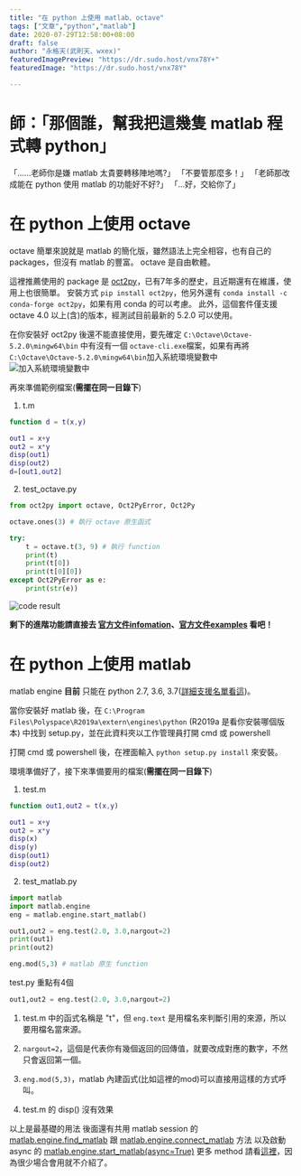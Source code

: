 ```yaml
---
title: "在 python 上使用 matlab、octave"
tags: ["文章","python","matlab"]
date: 2020-07-29T12:58:00+08:00
draft: false
author: "永格天(武則天、wxex)"
featuredImagePreview: "https://dr.sudo.host/vnx78Y+"
featuredImage: "https://dr.sudo.host/vnx78Y"

---
```

<!-- 「」 -->
# 師：「那個誰，幫我把這幾隻 matlab 程式轉 python」
「......老師你是嫌 matlab 太貴要轉移陣地嗎?」
「不要管那麼多！」
「老師那改成能在 python 使用 matlab 的功能好不好?」
「...好，交給你了」


# 在 python 上使用 octave

octave 簡單來說就是 matlab 的簡化版，雖然語法上完全相容，也有自己的 packages，但沒有 matlab 的豐富。 octave 是自由軟體。

這裡推薦使用的 package 是 [oct2py](https://github.com/blink1073/oct2py)，已有7年多的歷史，且近期還有在維護，使用上也很簡單。
安裝方式 ```pip install oct2py```，他另外還有 ```conda install -c conda-forge oct2py```，如果有用 conda 的可以考慮。
此外，這個套件僅支援 octave 4.0 以上(含)的版本，經測試目前最新的 5.2.0 可以使用。

在你安裝好 oct2py 後還不能直接使用，要先確定 ```C:\Octave\Octave-5.2.0\mingw64\bin``` 中有沒有一個 ```octave-cli.exe```檔案，如果有再將```C:\Octave\Octave-5.2.0\mingw64\bin```加入系統環境變數中
![加入系統環境變數中](https://dr.sudo.host/v8LBvD+)

再來準備範例檔案(**需擺在同一目錄下**)    

1. t.m
```matlab
function d = t(x,y)

out1 = x+y
out2 = x*y
disp(out1)
disp(out2)
d=[out1,out2]

```

2. test_octave.py
```python
from oct2py import octave, Oct2PyError, Oct2Py

octave.ones(3) # 執行 octave 原生函式

try:
    t = octave.t(3, 9) # 執行 function
    print(t)
    print(t[0])
    print(t[0][0])
except Oct2PyError as e:
    print(str(e))
```

![code result](https://dr.sudo.host/pXsCbX+)

**剩下的進階功能請直接去 [官方文件infomation](https://oct2py.readthedocs.io/en/latest/source/info.html)、[官方文件examples](https://oct2py.readthedocs.io/en/latest/source/examples.html) 看吧！**


# 在 python 上使用 matlab

matlab engine **目前** 只能在 python 2.7, 3.6, 3.7([詳細支援名單看這](https://www.mathworks.com/help/matlab/matlab-engine-for-python.html))。    

當你安裝好 matlab 後，在 ```C:\Program Files\Polyspace\R2019a\extern\engines\python``` (R2019a 是看你安裝哪個版本)
中找到 setup.py，並在此資料夾以工作管理員打開 cmd 或 powershell    

打開 cmd 或 powershell 後，在裡面輸入 ```python setup.py install``` 來安裝。    

環境準備好了，接下來準備要用的檔案(**需擺在同一目錄下**)    

1. test.m
```matlab
function out1,out2 = t(x,y)

out1 = x+y
out2 = x*y
disp(x)
disp(y)
disp(out1)
disp(out2)
```

2. test_matlab.py
```python
import matlab
import matlab.engine
eng = matlab.engine.start_matlab()

out1,out2 = eng.test(2.0, 3.0,nargout=2)
print(out1)
print(out2)

eng.mod(5,3) # matlab 原生 function
```

test.py 重點有4個    

```python
out1,out2 = eng.test(2.0, 3.0,nargout=2)
```
1. test.m 中的函式名稱是 "t"，但 ```eng.text``` 是用檔名來判斷引用的來源，所以要用檔名當來源。    

2. ```nargout=2```，這個是代表你有幾個返回的回傳值，就要改成對應的數字，不然只會返回第一個。

3. ```eng.mod(5,3)```，matlab 內建函式(比如這裡的mod)可以直接用這樣的方式呼叫。

4. test.m 的 disp() 沒有效果

以上是最基礎的用法
後面還有共用 matlab session 的 [matlab.engine.find_matlab](https://www.mathworks.com/help/matlab/apiref/matlab.engine.find_matlab.html) 跟 [matlab.engine.connect_matlab](https://www.mathworks.com/help/matlab/apiref/matlab.engine.connect_matlab.html) 方法
以及啟動 async 的 [matlab.engine.start_matlab(async=True)](https://www.mathworks.com/help/matlab/apiref/matlab.engine.start_matlab.html#buj7y8n-async)
更多 method 請看[這裡](https://www.mathworks.com/help/matlab/referencelist.html?type=function&category=matlab-engine-for-python&s_tid=CRUX_gn_function_matlab-engine-for-python)，因為很少場合會用就不介紹了。






<!--  -->
